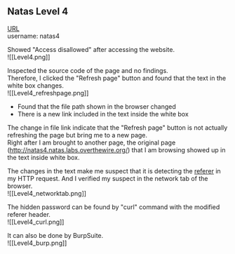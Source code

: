 ## Natas Level 4

[URL](http://natas4.natas.labs.overthewire.org/) <br>
username: natas4 <br>

Showed "Access disallowed" after accessing the website. <br>
![[Level4.png]] <br>

Inspected the source code of the page and no findings. <br>
Therefore, I clicked the "Refresh page" button and found that the text in the white box changes. <br>
![[Level4_refreshpage.png]] <br>
- Found that the file path shown in the browser changed
- There is a new link included in the text inside the white box

The change in file link indicate that the "Refresh page" button is not actually refreshing the page but bring me to a new page. <br>
Right after I am brought to another page, the original page (http://natas4.natas.labs.overthewire.org/) that I am browsing showed up in the text inside white box. <br>

The changes in the text make me suspect that it is detecting the [referer](https://developer.mozilla.org/en-US/docs/Web/HTTP/Headers/Referer) in my HTTP request. And I verified my suspect in the network tab of the browser. <br>
![[Level4_networktab.png]] <br>

The hidden password can be found by "curl" command with the modified referer header. <br>
![[Level4_curl.png]] <br>

It can also be done by BurpSuite. <br>
![[Level4_burp.png]]
